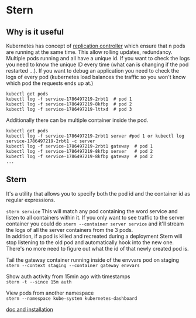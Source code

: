 # Stern

## Why is it useful
Kubernetes has concept of [replication controller](https://kubernetes.io/docs/concepts/workloads/controllers/replicationcontroller/) which ensure that n pods are running at the same time. This allow rolling updates, redundancy. Multiple pods running and all have a unique id. If you want to check the logs you need to know the unique ID every time (what can is changing if the pod restarted ...). If you want to debug an application you need to check the logs of every pod (kubernetes load balances the traffic so you won't know which pod the requests ends up at.)
```
kubectl get pods
kubectl log -f service-1786497219-2rbt1  # pod 1
kubectl log -f service-1786497219-8kfbp  # pod 2
kubectl log -f service-1786497219-lttxd  # pod 3
```

Additionally there can be multiple container inside the pod.
```
kubectl get pods
kubectl log -f service-1786497219-2rbt1 server #pod 1 or kubectl log service-1786497219-2rbt1 -c server
kubectl log -f service-1786497219-2rbt1 gateway  # pod 1
kubectl log -f service-1786497219-8kfbp server   # pod 2
kubectl log -f service-1786497219-8kfbp gateway  # pod 2
...
```

## Stern
It's a utility that allows you to specify both the pod id and the container id as regular expressions. 

`stern service`
This will match any pod containing the word service and listen to all containers within it.  If you only want to see traffic to the server container you could do `stern --container server service` and it'll stream the logs of all the server containers from the 3 pods.   
In addition, if a pod is killed and recreated during a deployment Stern will stop listening to the old pod and automatically hook into the new one. There's no more need to figure out what the id of that newly created pod is.   


Tail the gateway container running inside of the envvars pod on staging  
`stern --context staging --container gateway envvars`


Show auth activity from 15min ago with timestamps  
`stern -t --since 15m auth`


View pods from another namespace  
`stern --namespace kube-system kubernetes-dashboard`


[doc and installation](https://github.com/stern/stern)